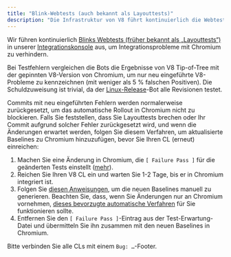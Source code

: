 ```yaml
---
title: "Blink-Webtests (auch bekannt als Layouttests)"
description: "Die Infrastruktur von V8 führt kontinuierlich die Webtests von Blink aus, um Integrationsprobleme mit Chromium zu verhindern. Dieses Dokument beschreibt, was zu tun ist, falls ein solcher Test fehlschlägt."
---
```

Wir führen kontinuierlich [Blinks Webtests (früher bekannt als „Layouttests“)](https://chromium.googlesource.com/chromium/src/+/master/docs/testing/web_tests.md) in unserer [Integrationskonsole](https://ci.chromium.org/p/v8/g/integration/console) aus, um Integrationsprobleme mit Chromium zu verhindern.

Bei Testfehlern vergleichen die Bots die Ergebnisse von V8 Tip-of-Tree mit der gepinnten V8-Version von Chromium, um nur neu eingeführte V8-Probleme zu kennzeichnen (mit weniger als 5 % falschen Positiven). Die Schuldzuweisung ist trivial, da der [Linux-Release](https://ci.chromium.org/p/v8/builders/luci.v8.ci/V8%20Blink%20Linux)-Bot alle Revisionen testet.

Commits mit neu eingeführten Fehlern werden normalerweise zurückgesetzt, um das automatische Rollout in Chromium nicht zu blockieren. Falls Sie feststellen, dass Sie Layouttests brechen oder Ihr Commit aufgrund solcher Fehler zurückgesetzt wird, und wenn die Änderungen erwartet werden, folgen Sie diesem Verfahren, um aktualisierte Baselines zu Chromium hinzuzufügen, bevor Sie Ihren CL (erneut) einreichen:

1. Machen Sie eine Änderung in Chromium, die `[ Failure Pass ]` für die geänderten Tests einstellt ([mehr](https://chromium.googlesource.com/chromium/src/+/master/docs/testing/web_test_expectations.md#updating-the-expectations-files)).
1. Reichen Sie Ihren V8 CL ein und warten Sie 1-2 Tage, bis er in Chromium integriert ist.
1. Folgen Sie [diesen Anweisungen](https://chromium.googlesource.com/chromium/src/+/master/docs/testing/web_tests.md#Rebaselining-Web-Tests), um die neuen Baselines manuell zu generieren. Beachten Sie, dass, wenn Sie Änderungen nur an Chromium vornehmen, [dieses bevorzugte automatische Verfahren](https://chromium.googlesource.com/chromium/src/+/master/docs/testing/web_test_expectations.md#how-to-rebaseline) für Sie funktionieren sollte.
1. Entfernen Sie den `[ Failure Pass ]`-Eintrag aus der Test-Erwartung-Datei und übermitteln Sie ihn zusammen mit den neuen Baselines in Chromium.

Bitte verbinden Sie alle CLs mit einem `Bug: …`-Footer.
